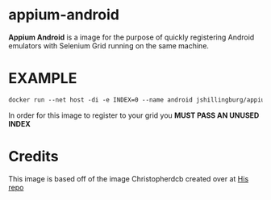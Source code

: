 # appium-android

**Appium Android** is a image for the purpose of quickly registering Android emulators with Selenium Grid running on the same machine. 

# EXAMPLE
```html
docker run --net host -di -e INDEX=0 --name android jshillingburg/appium-android
```

In order for this image to register to your grid you **MUST PASS AN UNUSED INDEX** 

# Credits
This image is based off of the image Christopherdcb created over at [His repo](https://hub.docker.com/r/cristopherdcb/appium-android/)